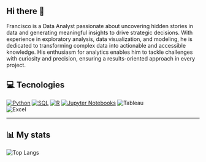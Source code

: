 ## Hi there 👋
Francisco is a Data Analyst passionate about uncovering hidden stories in data and generating meaningful insights to drive strategic decisions. With experience in exploratory analysis, data visualization, and modeling, he is dedicated to transforming complex data into actionable and accessible knowledge. His enthusiasm for analytics enables him to tackle challenges with curiosity and precision, ensuring a results-oriented approach in every project.

## 💻 Tecnologies
[![Python](https://img.shields.io/badge/Python-green?style=flat&logo=python&labelColor=black)]()
[![SQL](https://img.shields.io/badge/SQL-orange?style=flat&logo=mysql&labelColor=black)]()
[![R](https://img.shields.io/badge/R-blue?style=flat&logo=r&labelColor=black)]()
[![Jupyter Notebooks](https://img.shields.io/badge/Jupyter%20Notebooks-orange?style=flat&logo=jupyter&labelColor=black)]()
![Tableau](https://img.shields.io/badge/Tableau-red?style=flat&logo=Tableau&labelColor=black)</br>
![Excel](https://img.shields.io/badge/Excel-green?style=flat&logo=microsoft&labelColor=black)</br>


---

## 📊 My stats
![Top Langs](https://github-readme-stats.vercel.app/api/top-langs/?username=frankenslg&hide_progress=true)
